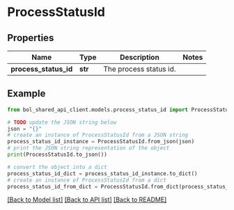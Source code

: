 # ProcessStatusId


## Properties

Name | Type | Description | Notes
------------ | ------------- | ------------- | -------------
**process_status_id** | **str** | The process status id. | 

## Example

```python
from bol_shared_api_client.models.process_status_id import ProcessStatusId

# TODO update the JSON string below
json = "{}"
# create an instance of ProcessStatusId from a JSON string
process_status_id_instance = ProcessStatusId.from_json(json)
# print the JSON string representation of the object
print(ProcessStatusId.to_json())

# convert the object into a dict
process_status_id_dict = process_status_id_instance.to_dict()
# create an instance of ProcessStatusId from a dict
process_status_id_from_dict = ProcessStatusId.from_dict(process_status_id_dict)
```
[[Back to Model list]](../README.md#documentation-for-models) [[Back to API list]](../README.md#documentation-for-api-endpoints) [[Back to README]](../README.md)


